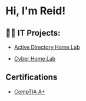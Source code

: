 <h1>Hi, I'm Reid! </h1>

<h2>👨‍💻 IT Projects:</h2>

  - [Active Directory Home Lab](https://github.com/reidcallender/ActiveDirectoryLab)
 
  - [Cyber Home Lab](https://github.com/reidcallender/SOCHomeLab/tree/main) 
<h2> Certifications </h2>

- [CompTIA A+](https://imgur.com/a/gvgPfyK)

